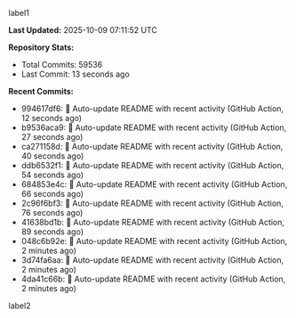 
label1 
<!-- ACTIVITY_START -->
**Last Updated:** 2025-10-09 07:11:52 UTC

**Repository Stats:**
- Total Commits: 59536
- Last Commit: 13 seconds ago

**Recent Commits:**
- 994617df6: 🤖 Auto-update README with recent activity (GitHub Action, 12 seconds ago)
- b9536aca9: 🤖 Auto-update README with recent activity (GitHub Action, 27 seconds ago)
- ca271158d: 🤖 Auto-update README with recent activity (GitHub Action, 40 seconds ago)
- ddb6532f1: 🤖 Auto-update README with recent activity (GitHub Action, 54 seconds ago)
- 684853e4c: 🤖 Auto-update README with recent activity (GitHub Action, 66 seconds ago)
- 2c96f6bf3: 🤖 Auto-update README with recent activity (GitHub Action, 76 seconds ago)
- 41638bd1b: 🤖 Auto-update README with recent activity (GitHub Action, 89 seconds ago)
- 048c6b92e: 🤖 Auto-update README with recent activity (GitHub Action, 2 minutes ago)
- 3d74fa6aa: 🤖 Auto-update README with recent activity (GitHub Action, 2 minutes ago)
- 4da41c66b: 🤖 Auto-update README with recent activity (GitHub Action, 2 minutes ago)
<!-- ACTIVITY_END -->

label2
